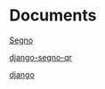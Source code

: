 # Documents

[Segno]("https://segno.readthedocs.io/en/stable/make.html")

[django-segno-qr]("https://pypi.org/project/django-segno-qr/")

[django]("https://www.djangoproject.com/")
